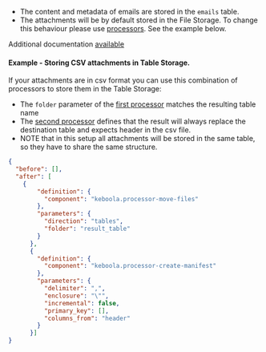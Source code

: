 - The content and metadata of emails are stored in the `emails` table.
- The attachments will be by default stored in the File Storage. To change this behaviour please use [processors](https://developers.keboola.com/extend/component/tutorial/processors/). See the example below.

Additional documentation [available](https://help.keboola.com/components/extractors/communication/email-imap/)

#### Example - Storing CSV attachments in Table Storage.

If your attachments are in csv format you can use this combination of processors to store them in the Table Storage:

- The `folder` parameter of the [first processor](https://github.com/keboola/processor-move-files) matches the resulting table name
- The [second processor](https://components.keboola.com/components/keboola.processor-create-manifest) defines that the result will always replace the destination table and expects header in the csv file.
- NOTE that in this setup all attachments will be stored in the same table, so they have to share the same structure.

```json
{
  "before": [],
  "after": [
    {
        "definition": {
          "component": "keboola.processor-move-files"
        },
        "parameters": {
          "direction": "tables",
          "folder": "result_table"
        }
      },
      {
        "definition": {
          "component": "keboola.processor-create-manifest"
        },
        "parameters": {
          "delimiter": ",",
          "enclosure": "\"",
          "incremental": false,
          "primary_key": [],
          "columns_from": "header"
        }
      }]
}
```
